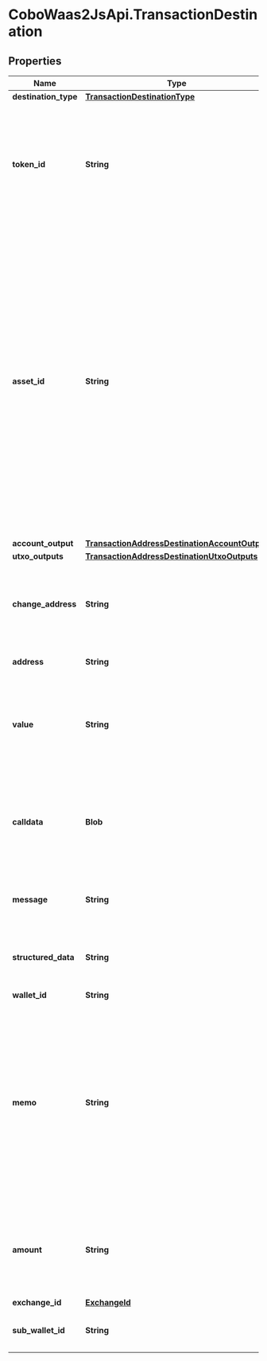 # CoboWaas2JsApi.TransactionDestination

## Properties

Name | Type | Description | Notes
------------ | ------------- | ------------- | -------------
**destination_type** | [**TransactionDestinationType**](TransactionDestinationType.md) |  | 
**token_id** | **String** | The token ID, which is the unique identifier of a token. You can retrieve the IDs of all the tokens you can use by calling [List enabled tokens](/v2/api-references/wallets/list-enabled-tokens). | 
**asset_id** | **String** | (This concept applies to Exchange Wallets only) The asset ID. An asset is a digital representation of a valuable resource on a blockchain network. Exchange Wallets group your holdings by asset, even if the same asset exists on different blockchains. For example, if your Exchange Wallet has 1 USDT on Ethereum and 1 USDT on TRON, then your asset balance is 2 USDT. | 
**account_output** | [**TransactionAddressDestinationAccountOutput**](TransactionAddressDestinationAccountOutput.md) |  | [optional] 
**utxo_outputs** | [**TransactionAddressDestinationUtxoOutputs**](TransactionAddressDestinationUtxoOutputs.md) |  | [optional] 
**change_address** | **String** | The address used to receive the remaining funds or change from the transaction. | [optional] 
**address** | **String** | The destination address. | 
**value** | **String** | The quantity of the token in the transaction. For example, if you trade 1.5 ETH, then the value is &#x60;1.5&#x60;.  | 
**calldata** | **Blob** | The data that is used to invoke a specific function or method within the specified contract at the destination address.  | 
**message** | **String** | The raw data to be signed that are encoded in Base64. | [optional] 
**structured_data** | **String** | The structured data to be signed that are encoded in JSON. | [optional] 
**wallet_id** | **String** | The wallet ID. | 
**memo** | **String** | The memo that identifies a transaction in order to credit the correct account. For transfers out of Cobo Portal, it is highly recommended to include a memo for the chains such as XRP, EOS, XLM, IOST, BNB_BNB, ATOM, LUNA, and TON. | [optional] 
**amount** | **String** | The quantity of the token in the transaction. For example, if you trade 1.5 ETH, then the value is &#x60;1.5&#x60;.  | 
**exchange_id** | [**ExchangeId**](ExchangeId.md) |  | 
**sub_wallet_id** | **String** | The exchange trading account or the sub-wallet ID. | [optional] 


